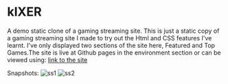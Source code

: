 # kIXER
A demo static clone of a gaming streaming site.
This is just a static copy of a gaming streaming site I made to try out the Html and CSS features I've learnt. I've only displayed two sections of the site here, Featured and Top Games.The site is live at Github pages in the environment section or can be viewed using:
[link to the site](https://koninikax.github.io/kIXER/)

Snapshots:
![ss1](https://github.com/Koninikax/kIXER/assets/96631757/2230d2aa-b211-4dd2-b090-f1c59d4852a1)
![ss2](https://github.com/Koninikax/kIXER/assets/96631757/c6dae0e4-8565-44e4-b857-9155bc3b148b)
